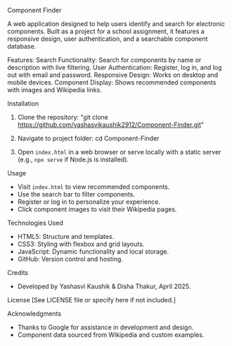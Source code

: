 Component Finder

A web application designed to help users identify and search for electronic components. Built as a project for a school assignment, it features a responsive design, user authentication, and a searchable component database.

Features:
Search Functionality: Search for components by name or description with live filtering.
User Authentication: Register, log in, and log out with email and password.
Responsive Design: Works on desktop and mobile devices.
Component Display: Shows recommended components with images and Wikipedia links.

Installation
1. Clone the repository: "git clone https://github.com/yashasvikaushik2912/Component-Finder.git"

2. Navigate to project folder: cd Component-Finder

3. Open `index.html` in a web browser or serve locally with a static server (e.g., `npx serve` if Node.js is installed).

Usage
- Visit `index.html` to view recommended components.
- Use the search bar to filter components.
- Register or log in to personalize your experience.
- Click component images to visit their Wikipedia pages.

Technologies Used
- HTML5: Structure and templates.
- CSS3: Styling with flexbox and grid layouts.
- JavaScript: Dynamic functionality and local storage.
- GitHub: Version control and hosting.

Credits
- Developed by Yashasvi Kaushik & Disha Thakur, April 2025.


License
[See LICENSE file or specify here if not included.]

Acknowledgments
- Thanks to Google for assistance in development and design.
- Component data sourced from Wikipedia and custom examples.

